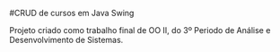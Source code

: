 #CRUD de cursos em Java Swing  

Projeto criado como trabalho final de OO II, do 3º Periodo de Análise e Desenvolvimento de Sistemas.
